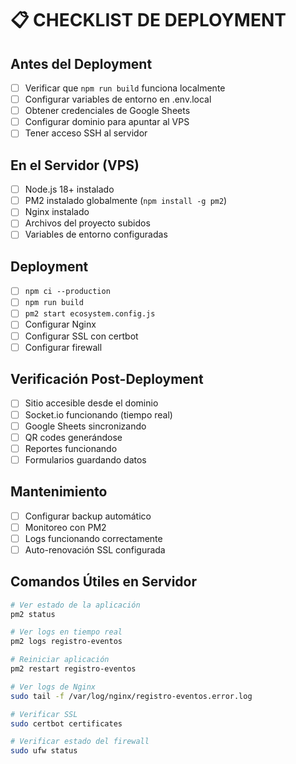 # 📋 CHECKLIST DE DEPLOYMENT

## Antes del Deployment
- [ ] Verificar que `npm run build` funciona localmente
- [ ] Configurar variables de entorno en .env.local
- [ ] Obtener credenciales de Google Sheets
- [ ] Configurar dominio para apuntar al VPS
- [ ] Tener acceso SSH al servidor

## En el Servidor (VPS)
- [ ] Node.js 18+ instalado
- [ ] PM2 instalado globalmente (`npm install -g pm2`)
- [ ] Nginx instalado
- [ ] Archivos del proyecto subidos
- [ ] Variables de entorno configuradas

## Deployment
- [ ] `npm ci --production`
- [ ] `npm run build`
- [ ] `pm2 start ecosystem.config.js`
- [ ] Configurar Nginx
- [ ] Configurar SSL con certbot
- [ ] Configurar firewall

## Verificación Post-Deployment
- [ ] Sitio accesible desde el dominio
- [ ] Socket.io funcionando (tiempo real)
- [ ] Google Sheets sincronizando
- [ ] QR codes generándose
- [ ] Reportes funcionando
- [ ] Formularios guardando datos

## Mantenimiento
- [ ] Configurar backup automático
- [ ] Monitoreo con PM2
- [ ] Logs funcionando correctamente
- [ ] Auto-renovación SSL configurada

## Comandos Útiles en Servidor
```bash
# Ver estado de la aplicación
pm2 status

# Ver logs en tiempo real
pm2 logs registro-eventos

# Reiniciar aplicación
pm2 restart registro-eventos

# Ver logs de Nginx
sudo tail -f /var/log/nginx/registro-eventos.error.log

# Verificar SSL
sudo certbot certificates

# Verificar estado del firewall
sudo ufw status
```

